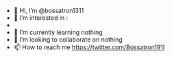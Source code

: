 - 👋 Hi, I’m @bossatron1311
- 👀 I’m interested in :
-
- 🌱 I’m currently     learning nothing
- 💞️ I’m looking to    collaborate on nothing
- 📫 How to reach me   https://twitter.com/Bossatron191I

<!---
bossatron1311/bossatron1311 is a ✨ special ✨ repository because its `README.md` (this file) appears on your GitHub profile.
You can click the Preview link to take a look at your changes.
--->
